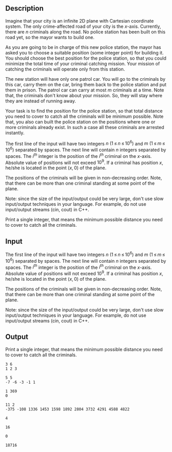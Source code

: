 ## Description

<div><p>Imagine that your city is an infinite 2D plane with Cartesian coordinate system. The only crime-affected road of your city is the <span class="tex-span"><i>x</i></span>-axis. Currently, there are <span class="tex-span"><i>n</i></span> criminals along the road. No police station has been built on this road yet, so the mayor wants to build one.</p><p>As you are going to be in charge of this new police station, the mayor has asked you to choose a suitable position (some integer point) for building it. You should choose the best position for the police station, so that you could minimize the total time of your criminal catching mission. Your mission of catching the criminals will operate only from this station. </p><p>The new station will have only <span class="tex-font-style-bf">one</span> patrol car. You will go to the criminals by this car, carry them on the car, bring them back to the police station and put them in prison. The patrol car can carry at most <span class="tex-span"><i>m</i></span> criminals at a time. Note that, the criminals don't know about your mission. So, they will stay where they are instead of running away.</p><p>Your task is to find the position for the police station, so that total distance you need to cover to catch all the criminals will be minimum possible. Note that, you also can built the police station on the positions where one or more criminals already exist. In such a case all these criminals are arrested instantly.</p></div><div class="input-specification"><p>The first line of the input will have two integers <span class="tex-span"><i>n</i>&nbsp;(1 ≤ <i>n</i> ≤ 10<sup class="upper-index">6</sup>)</span> and <span class="tex-span"><i>m</i>&nbsp;(1 ≤ <i>m</i> ≤ 10<sup class="upper-index">6</sup>)</span> separated by spaces. The next line will contain <span class="tex-span"><i>n</i></span> integers separated by spaces. The <span class="tex-span"><i>i</i><sup class="upper-index"><i>th</i></sup></span> integer is the position of the <span class="tex-span"><i>i</i><sup class="upper-index"><i>th</i></sup></span> criminal on the <span class="tex-span"><i>x</i></span>-axis. Absolute value of positions will not exceed <span class="tex-span">10<sup class="upper-index">9</sup></span>. If a criminal has position <span class="tex-span"><i>x</i></span>, he/she is located in the point <span class="tex-span">(<i>x</i>, 0)</span> of the plane. </p><p>The positions of the criminals will be given in non-decreasing order. Note, that there can be more than one criminal standing at some point of the plane.</p><p><span class="tex-font-style-bf">Note</span>: since the size of the input/output could be very large, don't use slow input/output techniques in your language. For example, do not use input/output streams (cin, cout) in C++.</p></div><div class="output-specification"><p>Print a single integer, that means the minimum possible distance you need to cover to catch all the criminals.</p></div>

## Input

<p>The first line of the input will have two integers <span class="tex-span"><i>n</i>&nbsp;(1 ≤ <i>n</i> ≤ 10<sup class="upper-index">6</sup>)</span> and <span class="tex-span"><i>m</i>&nbsp;(1 ≤ <i>m</i> ≤ 10<sup class="upper-index">6</sup>)</span> separated by spaces. The next line will contain <span class="tex-span"><i>n</i></span> integers separated by spaces. The <span class="tex-span"><i>i</i><sup class="upper-index"><i>th</i></sup></span> integer is the position of the <span class="tex-span"><i>i</i><sup class="upper-index"><i>th</i></sup></span> criminal on the <span class="tex-span"><i>x</i></span>-axis. Absolute value of positions will not exceed <span class="tex-span">10<sup class="upper-index">9</sup></span>. If a criminal has position <span class="tex-span"><i>x</i></span>, he/she is located in the point <span class="tex-span">(<i>x</i>, 0)</span> of the plane. </p><p>The positions of the criminals will be given in non-decreasing order. Note, that there can be more than one criminal standing at some point of the plane.</p><p><span class="tex-font-style-bf">Note</span>: since the size of the input/output could be very large, don't use slow input/output techniques in your language. For example, do not use input/output streams (cin, cout) in C++.</p>

## Output

<p>Print a single integer, that means the minimum possible distance you need to cover to catch all the criminals.</p>





```input1
3 6
1 2 3

```




```input2
5 5
-7 -6 -3 -1 1

```




```input3
1 369
0

```




```input4
11 2
-375 -108 1336 1453 1598 1892 2804 3732 4291 4588 4822

```




```output1
4

```




```output2
16

```




```output3
0

```




```output4
18716

```


